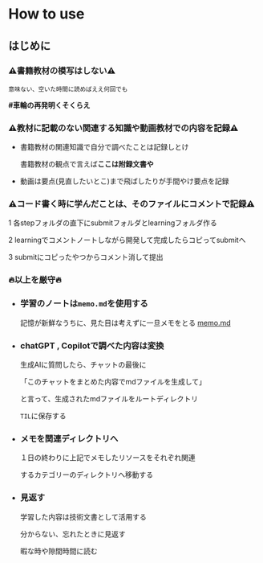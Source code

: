 # How to use

## はじめに
### ⚠️書籍教材の模写はしない⚠️

    意味ない、空いた時間に読めばええ何回でも

  **#車輪の再発明くそくらえ**

### ⚠️教材に記載のない関連する知識や動画教材での内容を記録⚠️

  - 書籍教材の関連知識で自分で調べたことは記録しとけ

    書籍教材の観点で言えば**ここは附録文書や**

  - 動画は要点(見直したいとこ)まで飛ばしたりが手間やけ要点を記録

### ⚠️コード書く時に学んだことは、そのファイルにコメントで記録⚠️

  1 各stepフォルダの直下にsubmitフォルダとlearningフォルダ作る

  2 learningでコメントノートしながら開発して完成したらコピってsubmitへ

  3 submitにコピったやつからコメント消して提出

### **🔥以上を厳守🔥**

- ### 学習のノートは`memo.md`を使用する

  記憶が新鮮なうちに、見た目は考えずに一旦メモをとる
  [memo.md](./memo.md)

- ### chatGPT , Copilotで調べた内容は変換

  生成AIに質問したら、チャットの最後に

  「このチャットをまとめた内容でmdファイルを生成して」

  と言って、生成されたmdファイルをルートディレクトリ
  
  `TIL`に保存する

- ### メモを関連ディレクトリへ

  １日の終わりに上記でメモしたリソースをそれぞれ関連
  
  するカテゴリーのディレクトリへ移動する

- ### 見返す

  学習した内容は技術文書として活用する
  
  分からない、忘れたときに見返す

  暇な時や隙間時間に読む